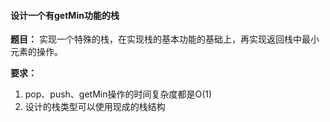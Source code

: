 #### 设计一个有getMin功能的栈

**题目：**
实现一个特殊的栈，在实现栈的基本功能的基础上，再实现返回栈中最小元素的操作。

**要求：**
1. pop、push、getMin操作的时间复杂度都是O(1)
2. 设计的栈类型可以使用现成的栈结构